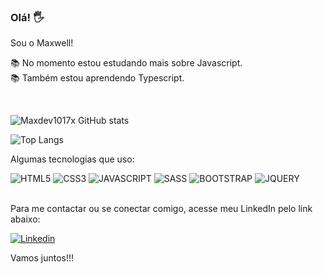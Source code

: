 ### Olá! 🖐️
Sou o Maxwell! 

📚 No momento estou estudando mais sobre Javascript. <br>
📚 Também estou aprendendo Typescript.


<br>

![Maxdev1017x GitHub stats](https://github-readme-stats.vercel.app/api?username=Maxdev1017x&show_icons=true&theme=dracula)


![Top Langs](https://github-readme-stats.vercel.app/api/top-langs/?username=Maxdev1017x&theme=dracula&hide_progress=true)




Algumas tecnologias que uso:


![HTML5](https://img.shields.io/badge/HTML5-E34F26?style=for-the-badge&logo=html5&logoColor=white)
![CSS3](https://img.shields.io/badge/CSS3-1572B6?style=for-the-badge&logo=css3&logoColor=white)
![JAVASCRIPT](https://img.shields.io/badge/JavaScript-F7DF1E?style=for-the-badge&logo=javascript&logoColor=black)
![SASS](https://img.shields.io/badge/Sass-CC6699?style=for-the-badge&logo=sass&logoColor=white)
![BOOTSTRAP](https://img.shields.io/badge/Bootstrap-563D7C?style=for-the-badge&logo=bootstrap&logoColor=white)
![JQUERY](https://img.shields.io/badge/jQuery-0769AD?style=for-the-badge&logo=jquery&logoColor=white)
<br>
<br>

Para me contactar ou se conectar comigo, acesse meu LinkedIn pelo link abaixo:


[![Linkedin](https://img.shields.io/badge/LinkedIn-0077B5?style=for-the-badge&logo=linkedin&logoColor=white)](https://linkedin.com/in/maxwell0010)


Vamos juntos!!!

 

